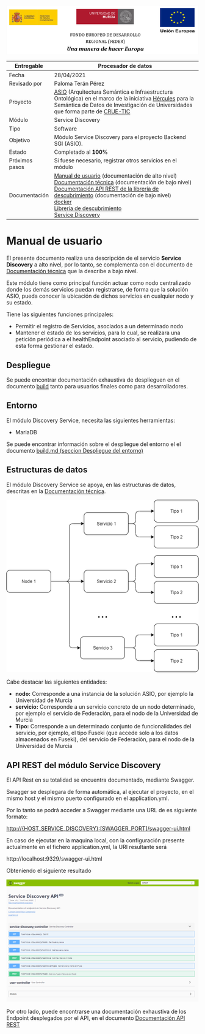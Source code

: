 ![](../images/logos_feder.png)

| Entregable     | Procesador de datos                                          |
| -------------- | ------------------------------------------------------------ |
| Fecha          | 28/04/2021                                                   |
| Revisado por   | Paloma Terán Pérez                                           |
| Proyecto       | [ASIO](https://www.um.es/web/hercules/proyectos/asio) (Arquitectura Semántica e Infraestructura Ontológica) en el marco de la iniciativa [Hércules](https://www.um.es/web/hercules/) para la Semántica de Datos de Investigación de Universidades que forma parte de [CRUE-TIC](http://www.crue.org/SitePages/ProyectoHercules.aspx) |
| Módulo         | Service Discovery                                            |
| Tipo           | Software                                                     |
| Objetivo       | Módulo Service Discovery para el proyecto Backend SGI (ASIO). |
| Estado         | Completado al **100%**                                       |
| Próximos pasos | Si fuese necesario, registrar otros servicios en el módulo   |
| Documentación  | [Manual de usuario](./manual_de_usuario.md) (documentación de alto nivel)<br />[Documentación técnica](./documentacion-tecnica.md) (documentación de bajo nivel)<br/>[Documentación API REST de la librería de descubrimiento](./documentacion_api_rest_de_la_libreria_de_descubrimiento.md) (documentación de bajo nivel)<br/>[docker](./docker.md)<br/>[Librería de descubrimiento](https://github.com/HerculesCRUE/ib-discovery)<br/>[Service Discovery](https://github.com/HerculesCRUE/ib-service-discovery) |





# Manual de usuario

El presente documento realiza una descripción de el servicio **Service Discovery** a alto nivel, por lo tanto, se complementa con el documento de [Documentación técnica](./documentacion-tecnica.md) que la describe a bajo nivel.

Este módulo tiene como principal función actuar como nodo centralizado donde los demás servicios puedan registrarse, de forma que la solución ASIO, pueda conocer la ubicación de dichos servicios en cualquier nodo y su estado.

Tiene las siguientes funciones principales:

* Permitir el registro de Servicios, asociados a un determinado nodo
* Mantener el estado de los servicios, para lo cual, se realizara una petición periódica a el healthEndpoint asociado al servicio, pudiendo de esta forma gestionar el estado. 

## Despliegue

Se puede encontrar documentación exhaustiva de desplieguen en el documento [build](./build.md) tanto para usuarios finales como para desarrolladores.

## Entorno

El módulo Discovery Service, necesita las siguientes herramientas:

* MariaDB

Se puede encontrar información sobre el despliegue del entorno el el documento [build.md (seccion Despliegue del entorno)](https://github.com/HerculesCRUE/ib-discovery/blob/master/docs/build.md#Despliegue-del-entorno)

## Estructuras de datos

El módulo Discovery Service se apoya, en las estructuras de datos, descritas en la [Documentación técnica](./documentacion-tecnica.md).



![swagger](../images/service_discovery_structure.png)

Cabe destacar las siguientes entidades:

* **nodo:** Corresponde a una instancia de la solución ASIO, por ejemplo la Universidad de Murcia
* **servicio:** Corresponde a un servicio concreto de un nodo determinado, por ejemplo el servicio de Federación, para el nodo de la Universidad de Murcia
* **Tipo:** Corresponde a un determinado conjunto de funcionalidades del servicio, por ejemplo, el tipo Fuseki (que accede solo a los datos almacenados en Fuseki), del servicio de Federación, para el nodo de la Universidad de Murcia



## API REST del módulo Service Discovery

El API Rest en su totalidad se encuentra documentado, mediante Swagger.

Swagger se desplegara de forma automática,  al ejecutar el proyecto, en el mismo host y el mismo puerto configurado en el application.yml.

Por lo tanto se podrá acceder a Swagger mediante una URL de es siguiente formato:  

[http://{HOST_SERVICE_DISCOVERY}:[SWAGGER_PORT]/swagger-ui.html](http://localhost:9329/swagger-ui.html)

En caso de ejecutar en la maquina local, con la configuración presente actualmente en el fichero application.yml, la URI resultante será

http://localhost:9329/swagger-ui.html

Obteniendo el siguiente resultado

![swagger](../images/swagger.png)

Por otro lado, puede encontrarse una documentación exhaustiva de los Endpoint desplegados por el API, en el documento [Documentación API REST](./documentacion_api_rest.md)
